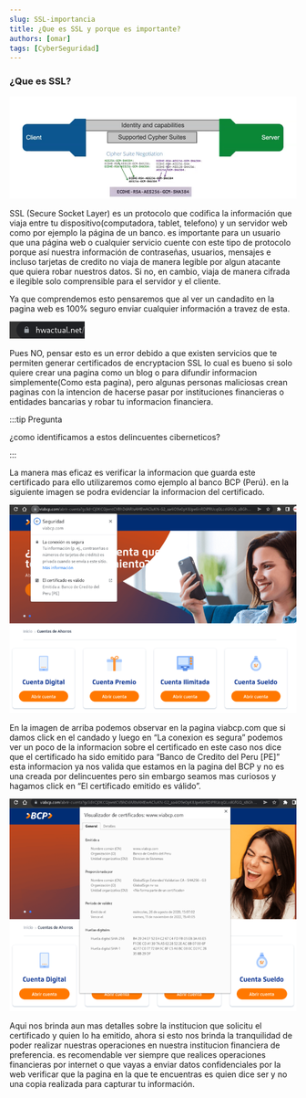 ```yaml
---
slug: SSL-importancia
title: ¿Que es SSL y porque es importante?
authors: [omar]
tags: [CyberSeguridad]
---
```


### ¿Que es SSL?

![ssl_encryption](ssl_encryption.png)

SSL (Secure Socket Layer) es un protocolo que codifica la información que viaja entre tu dispositivo(computadora, tablet, telefono) y un servidor web como por ejemplo la página de un banco. es importante para un usuario que una página web o cualquier servicio cuente con este tipo de protocolo porque así nuestra información de contraseñas, usuarios, mensajes e incluso tarjetas de credito no viaja de manera legible por algun atacante que quiera robar nuestros datos. Si no, en cambio, viaja de manera cifrada e ilegible solo comprensible para el servidor y el cliente.

Ya que comprendemos esto pensaremos que al ver un candadito en la pagina web es 100% seguro enviar cualquier información a travez de esta. 

![candado](candado.png)

Pues NO, pensar esto es un error debido a que existen servicios que te permiten generar certificados de encryptacion SSL lo cual es bueno si solo quiere crear una pagina como un blog o para difundir informacion simplemente(Como esta pagina), pero algunas personas maliciosas crean paginas con la intencion de hacerse pasar por instituciones financieras o entidades bancarias y robar tu informacion financiera. 

:::tip Pregunta

¿como identificamos a estos delincuentes ciberneticos?

:::

La manera mas eficaz es verificar la informacion que guarda este certificado para ello utilizaremos como ejemplo al banco BCP (Perú). en la siguiente imagen se podra evidenciar la informacion del certificado.

![web_banco](web-banco.png)

En la imagen de arriba podemos observar en la pagina viabcp.com que si damos click en el candado y luego en “La conexion es segura” podemos ver un poco de la informacion sobre el certificado en este caso nos dice que el certificado ha sido emitido para “Banco de Credito del Peru [PE]” esta informacion ya nos valida que estamos en la pagina del BCP y no es una creada por delincuentes pero sin embargo seamos mas curiosos y hagamos click en “El certificado emitido es válido”.

![web-certbanco](web-certbanco.png)

Aqui nos brinda aun mas detalles sobre la institucion que solicitu el certificado y quien lo ha emitido, ahora si esto nos brinda la tranquilidad de poder realizar nuestras operaciones en nuestra institucion financiera de preferencia. es recomendable ver siempre que realices operaciones financieras por internet o que vayas a enviar datos confidenciales por la web verificar que la pagina en la que te encuentras es quien dice ser y no una copia realizada para capturar tu información.